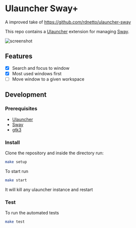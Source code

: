 # Ulauncher Sway+

A improved take of https://github.com/rdnetto/ulauncher-sway

This repo contains a [Ulauncher](https://ulauncher.io) extension for managing [Sway](https://swaywm.org).

![screenshot](https://github.com/rdnetto/ulauncher-sway/raw/master/images/screenshot.png)

## Features

 - [x] Search and focus to window
 - [x] Most used windows first
 - [ ] Move window to a given workspace

## Development

### Prerequisites

 - [Ulauncher](https://ulauncher.io)
 - [Sway](https://swaywm.org)
 - [gtk3](https://www.gtk.org/)

### Install

Clone the repository and inside the directory run:

```bash
make setup
```

To start run
```bash
make start
```
It will kill any ulauncher instance and restart


### Test

To run the automated tests

```bash
make test
```
